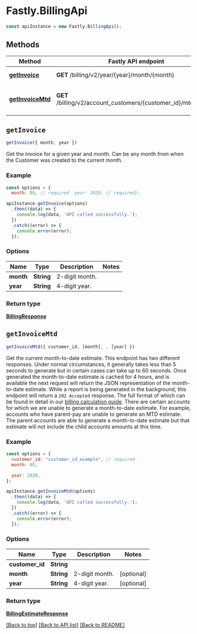 # Fastly.BillingApi


```javascript
const apiInstance = new Fastly.BillingApi();
```
## Methods

Method | Fastly API endpoint | Description
------------- | ------------- | -------------
[**getInvoice**](BillingApi.md#getInvoice) | **GET** /billing/v2/year/{year}/month/{month} | Get an invoice
[**getInvoiceMtd**](BillingApi.md#getInvoiceMtd) | **GET** /billing/v2/account_customers/{customer_id}/mtd_invoice | Get month-to-date billing estimate



## `getInvoice`

```javascript
getInvoice({ month, year })
```

Get the invoice for a given year and month. Can be any month from when the Customer was created to the current month.

### Example

```javascript
const options = {
  month: 05, // required  year: 2020, // required};

apiInstance.getInvoice(options)
  .then((data) => {
    console.log(data, 'API called successfully.');
  })
  .catch((error) => {
    console.error(error);
  });
```

### Options

Name | Type | Description  | Notes
------------- | ------------- | ------------- | -------------
**month** | **String** | 2-digit month. |
**year** | **String** | 4-digit year. |

### Return type

[**BillingResponse**](BillingResponse.md)


## `getInvoiceMtd`

```javascript
getInvoiceMtd({ customer_id, [month], , [year] })
```

Get the current month-to-date estimate. This endpoint has two different responses. Under normal circumstances, it generally takes less than 5 seconds to generate but in certain cases can take up to 60 seconds. Once generated the month-to-date estimate is cached for 4 hours, and is available the next request will return the JSON representation of the month-to-date estimate. While a report is being generated in the background, this endpoint will return a `202 Accepted` response. The full format of which can be found in detail in our [billing calculation guide](https://docs.fastly.com/en/guides/how-we-calculate-your-bill). There are certain accounts for which we are unable to generate a month-to-date estimate. For example, accounts who have parent-pay are unable to generate an MTD estimate. The parent accounts are able to generate a month-to-date estimate but that estimate will not include the child accounts amounts at this time.

### Example

```javascript
const options = {
  customer_id: "customer_id_example", // required
  month: 05,

  year: 2020,
};

apiInstance.getInvoiceMtd(options)
  .then((data) => {
    console.log(data, 'API called successfully.');
  })
  .catch((error) => {
    console.error(error);
  });
```

### Options

Name | Type | Description  | Notes
------------- | ------------- | ------------- | -------------
**customer_id** | **String** |  |
**month** | **String** | 2-digit month. | [optional]
**year** | **String** | 4-digit year. | [optional]

### Return type

[**BillingEstimateResponse**](BillingEstimateResponse.md)


[[Back to top]](#) [[Back to API list]](../../README.md#endpoints)
[[Back to README]](../../README.md)
